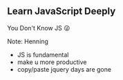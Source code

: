 ## Learn JavaScript Deeply

You Don't Know JS 😜

Note:
Henning

- JS is fundamental
- make u more productive
- copy/paste jquery days are gone
